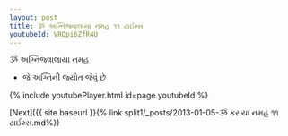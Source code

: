 ```yaml
---
layout: post
title: ૐ અગ્નિજ્વાલાયા નમહ ૧૧ ટાઈમ્સ
youtubeId: VROpi6ZfR4U
---
```

 
 
 ૐ અગ્નિજ્વાલાયા નમહ  
 
 -  જે અગ્નિની જ્યોત જેવું છે 
 
  
 
  
 
 
 
 
 
 


{% include youtubePlayer.html id=page.youtubeId %}
 
[Next]({{ site.baseurl }}{% link  split1/_posts/2013-01-05-ૐ કરાયા નમહ ૧૧ ટાઈમ્સ.md%})
 

